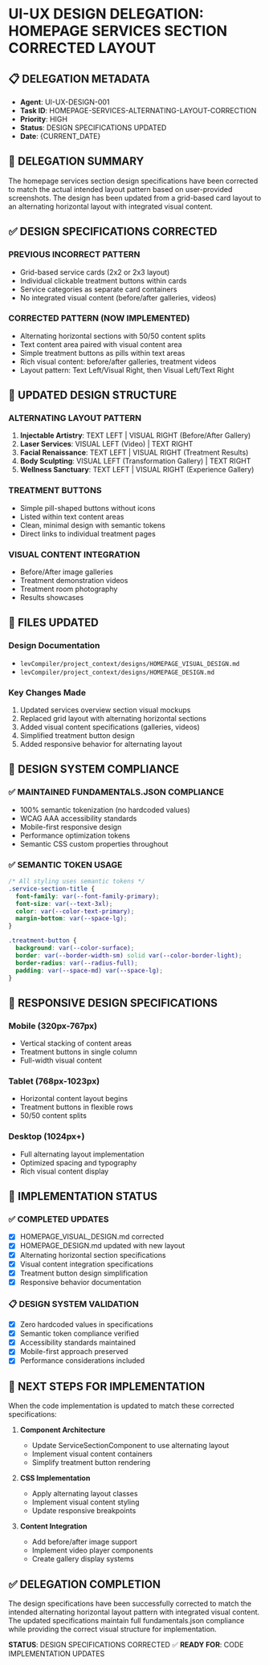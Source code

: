# UI-UX DESIGN DELEGATION: HOMEPAGE SERVICES SECTION CORRECTED LAYOUT

## **📋 DELEGATION METADATA**
- **Agent**: UI-UX-DESIGN-001
- **Task ID**: HOMEPAGE-SERVICES-ALTERNATING-LAYOUT-CORRECTION
- **Priority**: HIGH
- **Status**: DESIGN SPECIFICATIONS UPDATED
- **Date**: {CURRENT_DATE}

## **🎯 DELEGATION SUMMARY**

The homepage services section design specifications have been corrected to match the actual intended layout pattern based on user-provided screenshots. The design has been updated from a grid-based card layout to an alternating horizontal layout with integrated visual content.

## **✅ DESIGN SPECIFICATIONS CORRECTED**

### **PREVIOUS INCORRECT PATTERN**
- Grid-based service cards (2x2 or 2x3 layout)
- Individual clickable treatment buttons within cards
- Service categories as separate card containers
- No integrated visual content (before/after galleries, videos)

### **CORRECTED PATTERN (NOW IMPLEMENTED)**
- Alternating horizontal sections with 50/50 content splits
- Text content area paired with visual content area
- Simple treatment buttons as pills within text areas
- Rich visual content: before/after galleries, treatment videos
- Layout pattern: Text Left/Visual Right, then Visual Left/Text Right

## **🔄 UPDATED DESIGN STRUCTURE**

### **ALTERNATING LAYOUT PATTERN**
1. **Injectable Artistry**: TEXT LEFT | VISUAL RIGHT (Before/After Gallery)
2. **Laser Services**: VISUAL LEFT (Video) | TEXT RIGHT
3. **Facial Renaissance**: TEXT LEFT | VISUAL RIGHT (Treatment Results)
4. **Body Sculpting**: VISUAL LEFT (Transformation Gallery) | TEXT RIGHT
5. **Wellness Sanctuary**: TEXT LEFT | VISUAL RIGHT (Experience Gallery)

### **TREATMENT BUTTONS**
- Simple pill-shaped buttons without icons
- Listed within text content areas
- Clean, minimal design with semantic tokens
- Direct links to individual treatment pages

### **VISUAL CONTENT INTEGRATION**
- Before/After image galleries
- Treatment demonstration videos
- Treatment room photography
- Results showcases

## **📁 FILES UPDATED**

### **Design Documentation**
- `levCompiler/project_context/designs/HOMEPAGE_VISUAL_DESIGN.md`
- `levCompiler/project_context/designs/HOMEPAGE_DESIGN.md`

### **Key Changes Made**
1. Updated services overview section visual mockups
2. Replaced grid layout with alternating horizontal sections
3. Added visual content specifications (galleries, videos)
4. Simplified treatment button design
5. Added responsive behavior for alternating layout

## **🎨 DESIGN SYSTEM COMPLIANCE**

### **✅ MAINTAINED FUNDAMENTALS.JSON COMPLIANCE**
- 100% semantic tokenization (no hardcoded values)
- WCAG AAA accessibility standards
- Mobile-first responsive design
- Performance optimization tokens
- Semantic CSS custom properties throughout

### **✅ SEMANTIC TOKEN USAGE**
```css
/* All styling uses semantic tokens */
.service-section-title {
  font-family: var(--font-family-primary);
  font-size: var(--text-3xl);
  color: var(--color-text-primary);
  margin-bottom: var(--space-lg);
}

.treatment-button {
  background: var(--color-surface);
  border: var(--border-width-sm) solid var(--color-border-light);
  border-radius: var(--radius-full);
  padding: var(--space-md) var(--space-lg);
}
```

## **📱 RESPONSIVE DESIGN SPECIFICATIONS**

### **Mobile (320px-767px)**
- Vertical stacking of content areas
- Treatment buttons in single column
- Full-width visual content

### **Tablet (768px-1023px)**
- Horizontal content layout begins
- Treatment buttons in flexible rows
- 50/50 content splits

### **Desktop (1024px+)**
- Full alternating layout implementation
- Optimized spacing and typography
- Rich visual content display

## **🔄 IMPLEMENTATION STATUS**

### **✅ COMPLETED UPDATES**
- [x] HOMEPAGE_VISUAL_DESIGN.md corrected
- [x] HOMEPAGE_DESIGN.md updated with new layout
- [x] Alternating horizontal section specifications
- [x] Visual content integration specifications
- [x] Treatment button design simplification
- [x] Responsive behavior documentation

### **📋 DESIGN SYSTEM VALIDATION**
- [x] Zero hardcoded values in specifications
- [x] Semantic token compliance verified
- [x] Accessibility standards maintained
- [x] Mobile-first approach preserved
- [x] Performance considerations included

## **🎯 NEXT STEPS FOR IMPLEMENTATION**

When the code implementation is updated to match these corrected specifications:

1. **Component Architecture**
   - Update ServiceSectionComponent to use alternating layout
   - Implement visual content containers
   - Simplify treatment button rendering

2. **CSS Implementation**
   - Apply alternating layout classes
   - Implement visual content styling
   - Update responsive breakpoints

3. **Content Integration**
   - Add before/after image support
   - Implement video player components
   - Create gallery display systems

## **✅ DELEGATION COMPLETION**

The design specifications have been successfully corrected to match the intended alternating horizontal layout pattern with integrated visual content. The updated specifications maintain full fundamentals.json compliance while providing the correct visual structure for implementation.

**STATUS**: DESIGN SPECIFICATIONS CORRECTED ✅
**READY FOR**: CODE IMPLEMENTATION UPDATES
